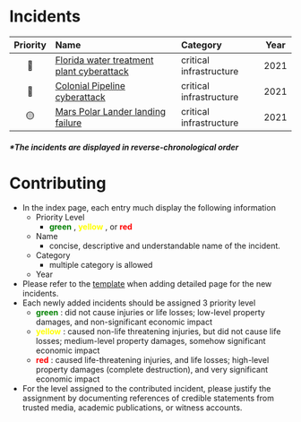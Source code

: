 <!-- CSS Configuration -->
<style>
  .red {
      width: 10px;
      height: 10px;
      -webkit-border-radius: 25px;
      -moz-border-radius: 25px;
      border-radius: 25px;
      background: red;
      display: inline-block;
      /* margin-left: 10%; */
  }

  .yellow {
      width: 10px;
      height: 10px;
      -webkit-border-radius: 25px;
      -moz-border-radius: 25px;
      border-radius: 25px;
      background: gold;
      display: inline-block;
  }

  .green {
      width: 10px;
      height: 10px;
      -webkit-border-radius: 25px;
      -moz-border-radius: 25px;
      border-radius: 25px;
      background: green;
      /* float: left; */
      display: inline-block;
  }
  
  table {
    border: none !important;
  }
  /* tr {
    border-bottom: 1px solid black;
    border-top: 1px solid black;
    border-collapse: collapse;
  }

  td .priority {
    text-align: center
  } */
</style>

# Incidents

<!-- <div class="red"></div>  -->
<!-- 🟢 -->
<!-- 🟡 -->
<!-- 🔴 -->

 | Priority | Name                                                            | Category                | Year  |
 | :------: | :-------------------------------------------------------------- | :---------------------- | :---: |
 |    🔴     | [Florida water treatment plant cyberattack](/src/fwt/README.md) | critical infrastructure | 2021  |
 |    🔴     | [Colonial Pipeline cyberattack](/src/cpc/README.md)             | critical infrastructure | 2021  |
 |    🟡     | [Mars Polar Lander landing failure](/src/mpl/README.md)         | critical infrastructure | 2021  |


##### *The incidents are displayed in reverse-chronological order
# Contributing
- In the index page, each entry much display the following information
  - Priority Level 
    - <span style="color:green"> **green** </span>, <span style="color:yellow"> **yellow** </span>, or <span style="color:red"> **red** </span>
  - Name
    - concise, descriptive and understandable name of the incident.
  - Category
    - multiple category is allowed
  - Year
- Please refer to the [template](/src/tpl/README.md) when adding detailed page for the new incidents.
- Each newly added incidents should be assigned 3 priority level
  - <span style="color:green"> **green** </span>: did not cause injuries or life losses; low-level property damages, and non-significant economic impact
  - <span style="color:yellow"> **yellow** </span>: caused non-life threatening injuries, but did not cause life losses; medium-level property damages, somehow significant economic impact
  - <span style="color:red"> **red** </span>: caused life-threatening injuries, and life losses; high-level property damages (complete destruction), and very significant economic impact
- For the level assigned to the contributed incident, please justify the assignment by documenting references of credible statements from trusted media, academic publications, or witness accounts.

<!-- TODO: State why this project is helpful -->